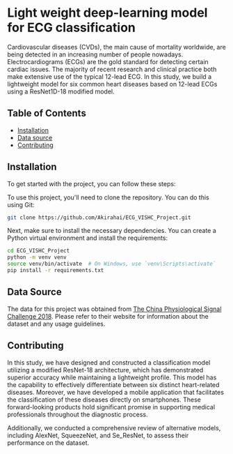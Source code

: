 # Light weight deep-learning model for ECG classification


Cardiovascular diseases (CVDs), the main cause of mortality worldwide, are being
detected in an increasing number of people nowadays. Electrocardiograms (ECGs) are
the gold standard for detecting certain cardiac issues. The majority of recent research
and clinical practice both make extensive use of the typical 12-lead ECG. In this study,
we build a lightweight model for six common heart diseases based on 12-lead ECGs
using a ResNet1D-18 modified model.

## Table of Contents

- [Installation](#installation)
- [Data source](#datasource)
- [Contributing](#contributing)
## Installation

To get started with the project, you can follow these steps:

To use this project, you'll need to clone the repository. You can do this using Git:

```bash
git clone https://github.com/Akirahai/ECG_VISHC_Project.git
```

Next, make sure to install the necessary dependencies. You can create a Python virtual environment and install the requirements:

```bash
cd ECG_VISHC_Project
python -m venv venv
source venv/bin/activate  # On Windows, use `venv\Scripts\activate`
pip install -r requirements.txt
```

## Data Source

The data for this project was obtained from [The China Physiological Signal Challenge 2018](http://2018.icbeb.org/Challenge.html). Please refer to their website for information about the dataset and any usage guidelines.

## Contributing

In this study, we have designed and constructed a classification model utilizing a modified ResNet-18 architecture, which has demonstrated superior accuracy while maintaining a lightweight profile. This model has the capability to effectively differentiate between six distinct heart-related diseases. Moreover, we have developed a mobile application that facilitates the classification of these diseases directly on smartphones. These forward-looking products hold significant promise in supporting medical professionals throughout the diagnostic process.

Additionally, we conducted a comprehensive review of alternative models, including AlexNet, SqueezeNet, and Se_ResNet, to assess their performance on the dataset.

